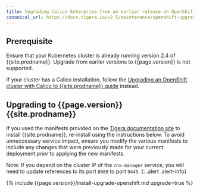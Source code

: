```yaml
---
title: Upgrading Calico Enterprise from an earlier release on OpenShift
canonical_url: https://docs.tigera.io/v2.5/maintenance/openshift-upgrade-tsee
---
```


## Prerequisite

Ensure that your Kubernetes cluster is already running version 2.4 of
{{site.prodname}}. Upgrade from earlier versions to {{page.version}} is
not supported.

If your cluster has a Calico installation, follow the
[Upgrading an OpenShift cluster with Calico to {{site.prodname}} guide](/{{page.version}}/getting-started/openshift/upgrade-ee)
instead.

## Upgrading to {{page.version}} {{site.prodname}}

If you used the manifests provided on the [Tigera documentation site](https://docs.tigera.io/)
to install {{site.prodname}}, re-install using the instructions below.
To avoid unneccessary service impact, ensure you modify the various
manifests to include any changes that were previously made for your current
deployment *prior* to applying the new manifests.

Note: If you depend on the cluster IP of the `cnx-manager` service, you will
need to update references to its port `8080` to port `9443`.
{: .alert .alert-info}

{% include {{page.version}}/install-upgrade-openshift.md upgrade=true %}
